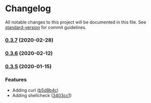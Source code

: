 # Changelog

All notable changes to this project will be documented in this file. See [standard-version](https://github.com/conventional-changelog/standard-version) for commit guidelines.

### [0.3.7](https://github.com/dwmkerr/docker-terraform-ci/compare/v0.3.6...v0.3.7) (2020-02-28)

### [0.3.6](https://github.com/dwmkerr/docker-terraform-ci/compare/v0.3.5...v0.3.6) (2020-02-12)

### [0.3.5](https://github.com/dwmkerr/docker-terraform-ci/compare/v0.3.2...v0.3.5) (2020-01-15)


### Features

* Adding curl ([b5d8b4c](https://github.com/dwmkerr/docker-terraform-ci/commit/b5d8b4cbcfb2ba7bf371a184662148898160aec0))
* Adding shellcheck ([3403cc1](https://github.com/dwmkerr/docker-terraform-ci/commit/3403cc13db7f38ecd64c6c9e4f443ae1a22b95ad))
